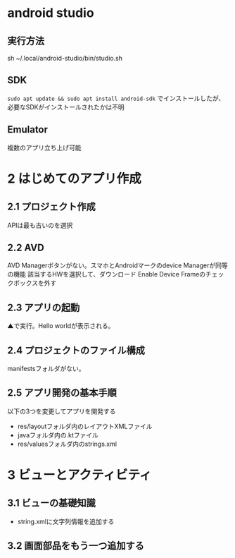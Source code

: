 # android studio
## 実行方法
sh ~/.local/android-studio/bin/studio.sh
## SDK
``` sudo apt update && sudo apt install android-sdk ```
でインストールしたが、必要なSDKがインストールされたかは不明
## Emulator 
複数のアプリ立ち上げ可能
# 2 はじめてのアプリ作成
## 2.1 プロジェクト作成
APIは最も古いのを選択
## 2.2 AVD
AVD Managerボタンがない。スマホとAndroidマークのdevice Managerが同等の機能
該当するHWを選択して、ダウンロード
Enable Device Frameのチェックボックスを外す
## 2.3 アプリの起動
▲で実行。Hello worldが表示される。
## 2.4 プロジェクトのファイル構成
manifestsフォルダがない。
## 2.5 アプリ開発の基本手順
以下の3つを変更してアプリを開発する
- res/layoutフォルダ内のレイアウトXMLファイル
- javaフォルダ内の.ktファイル
- res/valuesフォルダ内のstrings.xml

# 3 ビューとアクティビティ
## 3.1 ビューの基礎知識
- string.xmlに文字列情報を追加する
## 3.2 画面部品をもう一つ追加する